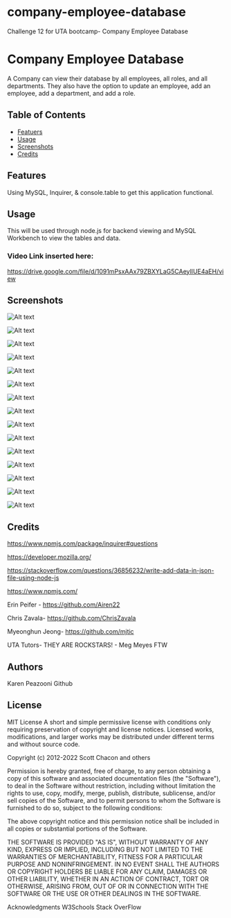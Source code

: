 # company-employee-database
Challenge 12 for UTA bootcamp- Company Employee Database

# Company Employee Database
A Company can view their database by all employees, all roles, and all departments. They also have the option to update an employee, add an employee, add a department, and add a role. 

## Table of Contents  
  * [Featuers](#features)
  * [Usage](#usage)
  * [Screenshots](#screenshots)
  * [Credits](#credits)

## Features
Using MySQL, Inquirer, & console.table to get this application functional. 

## Usage
This will be used through node.js for backend viewing and MySQL Workbench to view the tables and data. 



### Video Link inserted here:
https://drive.google.com/file/d/1091mPsxAAx79ZBXYLaG5CAeylIUE4aEH/view


## Screenshots
![Alt text](assets/Screen%20Shot%202023-02-04%20at%201.30.50%20PM.png)

![Alt text](assets/Screen%20Shot%202023-02-04%20at%201.30.53%20PM.png)

![Alt text](assets/Screen%20Shot%202023-02-04%20at%201.31.05%20PM.png)

![Alt text](assets/Screen%20Shot%202023-02-04%20at%201.31.09%20PM.png)

![Alt text](assets/Screen%20Shot%202023-02-04%20at%201.31.50%20PM.png)

![Alt text](assets/Screen%20Shot%202023-02-04%20at%201.31.59%20PM.png)

![Alt text](assets/Screen%20Shot%202023-02-04%20at%201.32.07%20PM.png)

![Alt text](assets/Screen%20Shot%202023-02-04%20at%201.32.15%20PM.png)

![Alt text](assets/Screen%20Shot%202023-02-04%20at%201.32.26%20PM.png)

![Alt text](assets/Screen%20Shot%202023-02-04%20at%201.32.44%20PM.png)

![Alt text](assets/Screen%20Shot%202023-02-04%20at%201.33.24%20PM.png)

![Alt text](assets/Screen%20Shot%202023-02-04%20at%201.34.31%20PM.png)

![Alt text](assets/Screen%20Shot%202023-02-04%20at%201.34.56%20PM.png)

![Alt text](assets/Screen%20Shot%202023-02-04%20at%201.35.14%20PM.png)

![Alt text](assets/Screen%20Shot%202023-02-04%20at%201.35.21%20PM.png)

## Credits
https://www.npmjs.com/package/inquirer#questions

https://developer.mozilla.org/

https://stackoverflow.com/questions/36856232/write-add-data-in-json-file-using-node-js

https://www.npmjs.com/

Erin Peifer - https://github.com/Airen22

Chris Zavala- https://github.com/ChrisZavala

Myeonghun Jeong- https://github.com/mjtic

UTA Tutors- THEY ARE ROCKSTARS! - Meg Meyes FTW


## Authors

Karen Peazooni Github

## License
MIT License
A short and simple permissive license with conditions only requiring preservation of copyright and license notices. Licensed works, modifications, and larger works may be distributed under different terms and without source code.

Copyright (c) 2012-2022 Scott Chacon and others

Permission is hereby granted, free of charge, to any person obtaining
a copy of this software and associated documentation files (the
"Software"), to deal in the Software without restriction, including
without limitation the rights to use, copy, modify, merge, publish,
distribute, sublicense, and/or sell copies of the Software, and to
permit persons to whom the Software is furnished to do so, subject to
the following conditions:

The above copyright notice and this permission notice shall be
included in all copies or substantial portions of the Software.

THE SOFTWARE IS PROVIDED "AS IS", WITHOUT WARRANTY OF ANY KIND,
EXPRESS OR IMPLIED, INCLUDING BUT NOT LIMITED TO THE WARRANTIES OF
MERCHANTABILITY, FITNESS FOR A PARTICULAR PURPOSE AND
NONINFRINGEMENT. IN NO EVENT SHALL THE AUTHORS OR COPYRIGHT HOLDERS BE
LIABLE FOR ANY CLAIM, DAMAGES OR OTHER LIABILITY, WHETHER IN AN ACTION
OF CONTRACT, TORT OR OTHERWISE, ARISING FROM, OUT OF OR IN CONNECTION
WITH THE SOFTWARE OR THE USE OR OTHER DEALINGS IN THE SOFTWARE.

Acknowledgments
W3Schools
Stack OverFlow